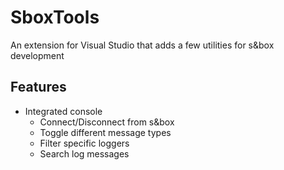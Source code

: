 # SboxTools
An extension for Visual Studio that adds a few utilities for s&box development

## Features
* Integrated console
  * Connect/Disconnect from s&box
  * Toggle different message types
  * Filter specific loggers
  * Search log messages

